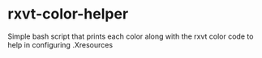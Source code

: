 rxvt-color-helper
=================

Simple bash script that prints each color along with the rxvt color code to help in configuring .Xresources